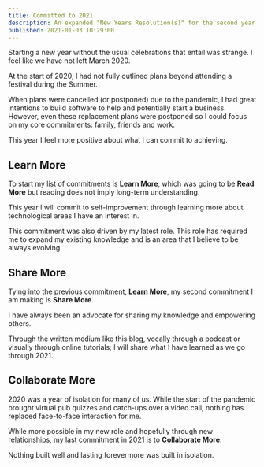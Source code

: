 ```yaml
---
title: Committed to 2021
description: An expanded "New Years Resolution(s)" for the second year of the pandemic
published: 2021-01-03 10:29:00
---
```


Starting a new year without the usual celebrations that entail was strange. I feel like we have not left March 2020.

At the start of 2020, I had not fully outlined plans beyond attending a festival during the Summer.

When plans were cancelled (or postponed) due to the pandemic, I had great intentions to build software to help and potentially start a business.
However, even these replacement plans were postponed so I could focus on my core commitments: family, friends and work.

This year I feel more positive about what I can commit to achieving.

## Learn More

To start my list of commitments is __Learn More__, which was going to be __Read More__ but reading does not imply long-term understanding.

This year I will commit to self-improvement through learning more about technological areas I have an interest in.

This commitment was also driven by my latest role.
This role has required me to expand my existing knowledge and is an area that I believe to be always evolving.

## Share More

Tying into the previous commitment, [__Learn More__](#learn-more), my second commitment I am making is __Share More__.

I have always been an advocate for sharing my knowledge and empowering others.

Through the written medium like this blog, vocally through a podcast or visually through online tutorials; I will share what I have learned as we go through 2021.

## Collaborate More

2020 was a year of isolation for many of us.
While the start of the pandemic brought virtual pub quizzes and catch-ups over a video call, nothing has replaced face-to-face interaction for me.

While more possible in my new role and hopefully through new relationships, my last commitment in 2021 is to __Collaborate More__.

Nothing built well and lasting forevermore was built in isolation.